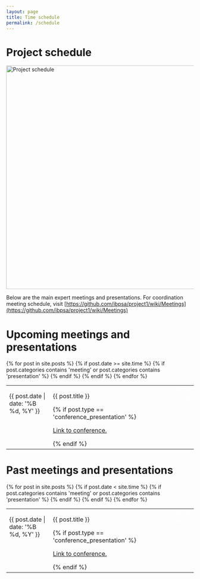 ```yaml
---
layout: page
title: Time schedule
permalink: /schedule
---
```


# Project schedule

<img src="{{ site.url }}/assets/img/project_schedule.png" alt="Project schedule"
width="600px">

Below are the main expert meetings and presentations.
For coordination meeting schedule, visit
[https://github.com/ibpsa/project1/wiki/Meetings](https://github.com/ibpsa/project1/wiki/Meetings)


# Upcoming meetings and presentations

<table>
  {% for post in site.posts %}
  {% if post.date >= site.time %}
  {% if post.categories contains 'meeting' or post.categories contains 'presentation' %}
  <tr valign="top">
  <td width="150pt">
  <p>{{ post.date | date: '%B %d, %Y' }}</p>
  </td>
  <td width="500pt">
  <p>
  {{ post.title }}
  </p>
  {% if post.type == 'conference_presentation' %}
  <p>
  <a href="{{ post.link }}">Link to conference.</a>
  </p>
  {% endif %}
  </td>
    <td>
    <a class="btn btn-primary btn"
                style="color:white;text-decoration:none"
                href="{{ site.baseurl }}{{ post.url }}">
                Read more</a>
    </td>
    </tr>
  {% endif %}
  {% endif %}
  {% endfor %}
</table>

# Past meetings and presentations

<table>
  {% for post in site.posts %}
  {% if post.date < site.time %}
    {% if post.categories contains 'meeting' or post.categories contains 'presentation' %}
    <tr valign="top">
    <td width="150pt">
    <p>{{ post.date | date: '%B %d, %Y' }}</p>
    </td>
    <td width="500pt">
    <p>
    {{ post.title }}
    </p>
    {% if post.type == 'conference_presentation' %}
    <p>
    <a href="{{ post.link }}">Link to conference.</a>
    </p>
    {% endif %}
    </td>
      <td>
      <a class="btn btn-primary btn"
                style="color:white;text-decoration:none"
                href="{{ site.baseurl }}{{ post.url }}">
                Read more</a>
    </td>
    </tr>
  {% endif %}
  {% endif %}
  {% endfor %}
</table>
